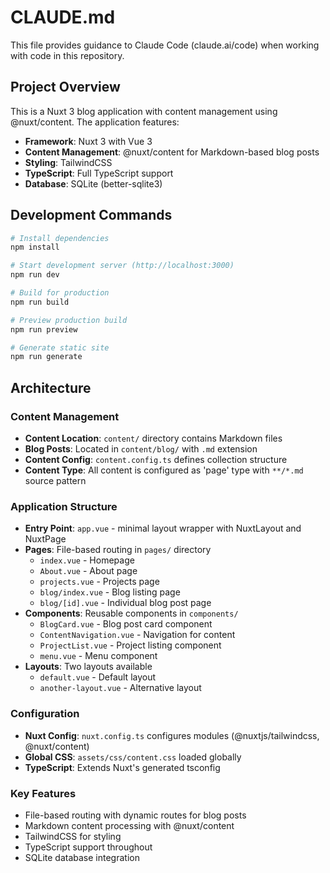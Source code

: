 # CLAUDE.md

This file provides guidance to Claude Code (claude.ai/code) when working with code in this repository.

## Project Overview

This is a Nuxt 3 blog application with content management using @nuxt/content. The application features:

- **Framework**: Nuxt 3 with Vue 3
- **Content Management**: @nuxt/content for Markdown-based blog posts
- **Styling**: TailwindCSS
- **TypeScript**: Full TypeScript support
- **Database**: SQLite (better-sqlite3)

## Development Commands

```bash
# Install dependencies
npm install

# Start development server (http://localhost:3000)
npm run dev

# Build for production
npm run build

# Preview production build
npm run preview

# Generate static site
npm run generate
```

## Architecture

### Content Management
- **Content Location**: `content/` directory contains Markdown files
- **Blog Posts**: Located in `content/blog/` with `.md` extension
- **Content Config**: `content.config.ts` defines collection structure
- **Content Type**: All content is configured as 'page' type with `**/*.md` source pattern

### Application Structure
- **Entry Point**: `app.vue` - minimal layout wrapper with NuxtLayout and NuxtPage
- **Pages**: File-based routing in `pages/` directory
  - `index.vue` - Homepage
  - `About.vue` - About page
  - `projects.vue` - Projects page
  - `blog/index.vue` - Blog listing page
  - `blog/[id].vue` - Individual blog post page
- **Components**: Reusable components in `components/`
  - `BlogCard.vue` - Blog post card component
  - `ContentNavigation.vue` - Navigation for content
  - `ProjectList.vue` - Project listing component
  - `menu.vue` - Menu component
- **Layouts**: Two layouts available
  - `default.vue` - Default layout
  - `another-layout.vue` - Alternative layout

### Configuration
- **Nuxt Config**: `nuxt.config.ts` configures modules (@nuxtjs/tailwindcss, @nuxt/content)
- **Global CSS**: `assets/css/content.css` loaded globally
- **TypeScript**: Extends Nuxt's generated tsconfig

### Key Features
- File-based routing with dynamic routes for blog posts
- Markdown content processing with @nuxt/content
- TailwindCSS for styling
- TypeScript support throughout
- SQLite database integration